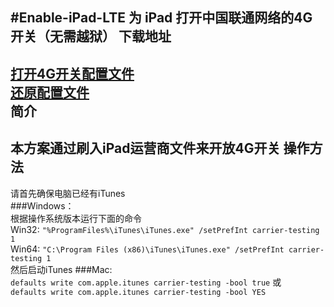 #Enable-iPad-LTE
为 iPad 打开中国联通网络的4G开关（无需越狱）
下载地址
---
[打开4G开关配置文件](https://github.com/SCFWSE/Enable-iPad-LTE/raw/master/Unicom-CSL.ipcc)<br/>
[还原配置文件](https://github.com/SCFWSE/Enable-iPad-LTE/raw/master/Unicom_Restore.ipcc)<br/>
简介
---
本方案通过刷入iPad运营商文件来开放4G开关
操作方法
---
请首先确保电脑已经有iTunes<br/>
###Windows：<br/>
根据操作系统版本运行下面的命令<br/>
Win32:    `"%ProgramFiles%\iTunes\iTunes.exe" /setPrefInt carrier-testing 1`<br/>
Win64:    `"C:\Program Files (x86)\iTunes\iTunes.exe" /setPrefInt carrier-testing 1`<br/>
然后启动iTunes
###Mac:<br/>
`defaults write com.apple.itunes carrier-testing -bool true`
或<br/>
`defaults write com.apple.itunes carrier-testing -bool YES`
